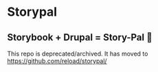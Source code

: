 # Storypal

## Storybook + Drupal = Story-Pal 🤩

This repo is deprecated/archived. It has moved to https://github.com/reload/storypal/
